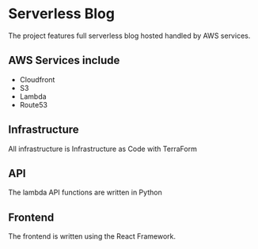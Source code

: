 # Serverless Blog

The project features full serverless blog hosted handled by AWS services.

## AWS Services include

- Cloudfront
- S3
- Lambda
- Route53

## Infrastructure

All infrastructure is Infrastructure as Code with TerraForm

## API

The lambda API functions are written in Python

## Frontend

The frontend is written using the React Framework.
